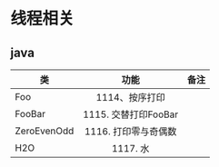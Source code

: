 # 线程相关
## java
| 类   |      功能      |  备注 |
|----------|:-------------:|------:|
| Foo |1114、按序打印 |  |
| FooBar |1115. 交替打印FooBar|  |
| ZeroEvenOdd | 1116. 打印零与奇偶数 |  |
| H2O | 1117. 水 |  |
